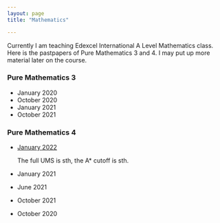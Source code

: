 ```yaml
---
layout: page
title: "Mathematics"

---
```


Currently I am teaching Edexcel International A Level Mathematics class. Here is the pastpapers of Pure Mathematics 3 and 4. I may put up more material later on the course.


### Pure Mathematics 3

- January 2020
- October 2020
- January 2021
- October 2021

### Pure Mathematics 4

- [January 2022](https://cdn.savemyexams.co.uk/uploads/2022/10/2201-wma14-01-ial-pure-mathematics-p4-jan-2022-pdf.pdf) 
  
  The full UMS is sth, the A* cutoff is sth.
  
- January 2021
- June 2021
- October 2021
- October 2020


